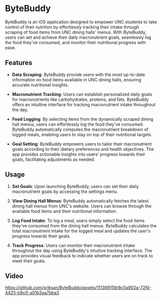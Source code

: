 # ByteBuddy

ByteBuddy is an iOS application designed to empower UNC students to take control of their nutrition by effortlessly tracking their intake through scraping of food items from UNC dining halls' menus. With ByteBuddy, users can set and achieve their daily macronutrient goals, seamlessly log the food they've consumed, and monitor their nutritional progress with ease.

## Features

- **Data Scraping**: ByteBuddy provide users with the most up-to-date information on food items available in UNC dining halls, ensuring accurate nutritional insights.

- **Macronutrient Tracking**: Users can establish personalized daily goals for macronutrients like carbohydrates, proteins, and fats. ByteBuddy offers an intuitive interface for tracking macronutrient intake throughout the day.

- **Food Logging**: By selecting items from the dynamically scraped dining hall menus, users can effortlessly log the food they've consumed. ByteBuddy automatically computes the macronutrient breakdown of logged meals, enabling users to stay on top of their nutritional targets.

- **Goal Setting**: ByteBuddy empowers users to tailor their macronutrient goals according to their dietary preferences and health objectives. The app provides actionable insights into users' progress towards their goals, facilitating adjustments as needed.


## Usage

1. **Set Goals**: Upon launching ByteBuddy, users can set their daily macronutrient goals by accessing the settings menu.

2. **View Dining Hall Menus**: ByteBuddy automatically fetches the latest dining hall menus from UNC's website. Users can browse through the available food items and their nutritional information.

3. **Log Food Intake**: To log a meal, users simply select the food items they've consumed from the dining hall menus. ByteBuddy calculates the total macronutrient intake for the logged meal and updates the user's progress towards their goals.

4. **Track Progress**: Users can monitor their macronutrient intake throughout the day using ByteBuddy's intuitive tracking interface. The app provides visual feedback to indicate whether users are on track to meet their goals.

## Video
https://github.com/sriksan/ByteBuddy/assets/111389159/8c5a902a-72f4-4425-b9c0-a01b3aa7bba3
